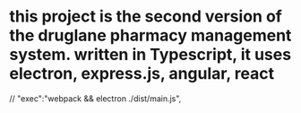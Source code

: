 # this project is the second version of the druglane pharmacy management system. written in Typescript, it uses electron, express.js, angular, react

//    "exec":"webpack  && electron ./dist/main.js",

